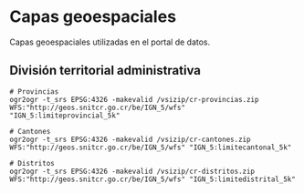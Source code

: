 # Capas geoespaciales
Capas geoespaciales utilizadas en el portal de datos.

## División territorial administrativa
```shell
# Provincias
ogr2ogr -t_srs EPSG:4326 -makevalid /vsizip/cr-provincias.zip WFS:"http://geos.snitcr.go.cr/be/IGN_5/wfs" "IGN_5:limiteprovincial_5k"

# Cantones
ogr2ogr -t_srs EPSG:4326 -makevalid /vsizip/cr-cantones.zip WFS:"http://geos.snitcr.go.cr/be/IGN_5/wfs" "IGN_5:limitecantonal_5k"

# Distritos
ogr2ogr -t_srs EPSG:4326 -makevalid /vsizip/cr-distritos.zip WFS:"http://geos.snitcr.go.cr/be/IGN_5/wfs" "IGN_5:limitedistrital_5k"
```
